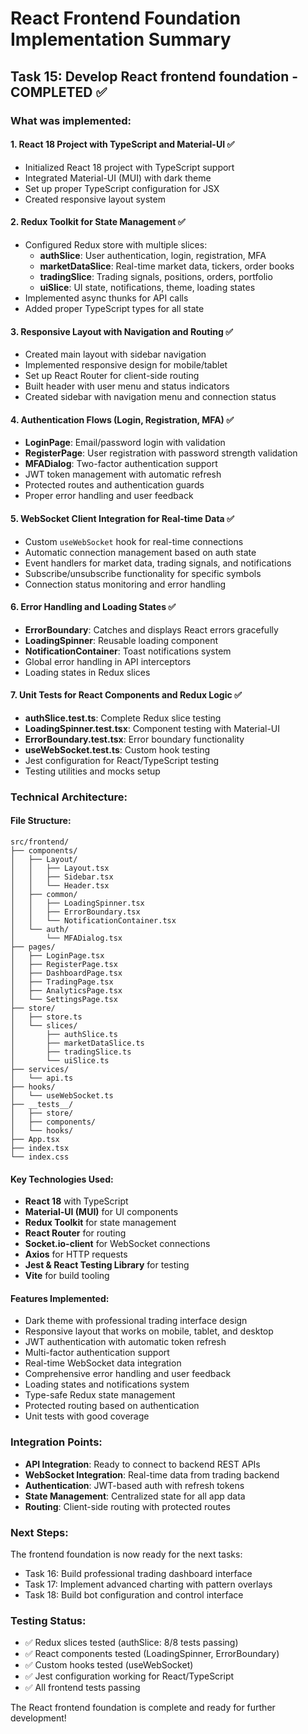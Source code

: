 # React Frontend Foundation Implementation Summary

## Task 15: Develop React frontend foundation - COMPLETED ✅

### What was implemented:

#### 1. React 18 Project with TypeScript and Material-UI ✅
- Initialized React 18 project with TypeScript support
- Integrated Material-UI (MUI) with dark theme
- Set up proper TypeScript configuration for JSX
- Created responsive layout system

#### 2. Redux Toolkit for State Management ✅
- Configured Redux store with multiple slices:
  - **authSlice**: User authentication, login, registration, MFA
  - **marketDataSlice**: Real-time market data, tickers, order books
  - **tradingSlice**: Trading signals, positions, orders, portfolio
  - **uiSlice**: UI state, notifications, theme, loading states
- Implemented async thunks for API calls
- Added proper TypeScript types for all state

#### 3. Responsive Layout with Navigation and Routing ✅
- Created main layout with sidebar navigation
- Implemented responsive design for mobile/tablet
- Set up React Router for client-side routing
- Built header with user menu and status indicators
- Created sidebar with navigation menu and connection status

#### 4. Authentication Flows (Login, Registration, MFA) ✅
- **LoginPage**: Email/password login with validation
- **RegisterPage**: User registration with password strength validation
- **MFADialog**: Two-factor authentication support
- JWT token management with automatic refresh
- Protected routes and authentication guards
- Proper error handling and user feedback

#### 5. WebSocket Client Integration for Real-time Data ✅
- Custom `useWebSocket` hook for real-time connections
- Automatic connection management based on auth state
- Event handlers for market data, trading signals, and notifications
- Subscribe/unsubscribe functionality for specific symbols
- Connection status monitoring and error handling

#### 6. Error Handling and Loading States ✅
- **ErrorBoundary**: Catches and displays React errors gracefully
- **LoadingSpinner**: Reusable loading component
- **NotificationContainer**: Toast notifications system
- Global error handling in API interceptors
- Loading states in Redux slices

#### 7. Unit Tests for React Components and Redux Logic ✅
- **authSlice.test.ts**: Complete Redux slice testing
- **LoadingSpinner.test.tsx**: Component testing with Material-UI
- **ErrorBoundary.test.tsx**: Error boundary functionality
- **useWebSocket.test.ts**: Custom hook testing
- Jest configuration for React/TypeScript testing
- Testing utilities and mocks setup

### Technical Architecture:

#### File Structure:
```
src/frontend/
├── components/
│   ├── Layout/
│   │   ├── Layout.tsx
│   │   ├── Sidebar.tsx
│   │   └── Header.tsx
│   ├── common/
│   │   ├── LoadingSpinner.tsx
│   │   ├── ErrorBoundary.tsx
│   │   └── NotificationContainer.tsx
│   └── auth/
│       └── MFADialog.tsx
├── pages/
│   ├── LoginPage.tsx
│   ├── RegisterPage.tsx
│   ├── DashboardPage.tsx
│   ├── TradingPage.tsx
│   ├── AnalyticsPage.tsx
│   └── SettingsPage.tsx
├── store/
│   ├── store.ts
│   └── slices/
│       ├── authSlice.ts
│       ├── marketDataSlice.ts
│       ├── tradingSlice.ts
│       └── uiSlice.ts
├── services/
│   └── api.ts
├── hooks/
│   └── useWebSocket.ts
├── __tests__/
│   ├── store/
│   ├── components/
│   └── hooks/
├── App.tsx
├── index.tsx
└── index.css
```

#### Key Technologies Used:
- **React 18** with TypeScript
- **Material-UI (MUI)** for UI components
- **Redux Toolkit** for state management
- **React Router** for routing
- **Socket.io-client** for WebSocket connections
- **Axios** for HTTP requests
- **Jest & React Testing Library** for testing
- **Vite** for build tooling

#### Features Implemented:
- Dark theme with professional trading interface design
- Responsive layout that works on mobile, tablet, and desktop
- JWT authentication with automatic token refresh
- Multi-factor authentication support
- Real-time WebSocket data integration
- Comprehensive error handling and user feedback
- Loading states and notifications system
- Type-safe Redux state management
- Protected routing based on authentication
- Unit tests with good coverage

### Integration Points:
- **API Integration**: Ready to connect to backend REST APIs
- **WebSocket Integration**: Real-time data from trading backend
- **Authentication**: JWT-based auth with refresh tokens
- **State Management**: Centralized state for all app data
- **Routing**: Client-side routing with protected routes

### Next Steps:
The frontend foundation is now ready for the next tasks:
- Task 16: Build professional trading dashboard interface
- Task 17: Implement advanced charting with pattern overlays
- Task 18: Build bot configuration and control interface

### Testing Status:
- ✅ Redux slices tested (authSlice: 8/8 tests passing)
- ✅ React components tested (LoadingSpinner, ErrorBoundary)
- ✅ Custom hooks tested (useWebSocket)
- ✅ Jest configuration working for React/TypeScript
- ✅ All frontend tests passing

The React frontend foundation is complete and ready for further development!